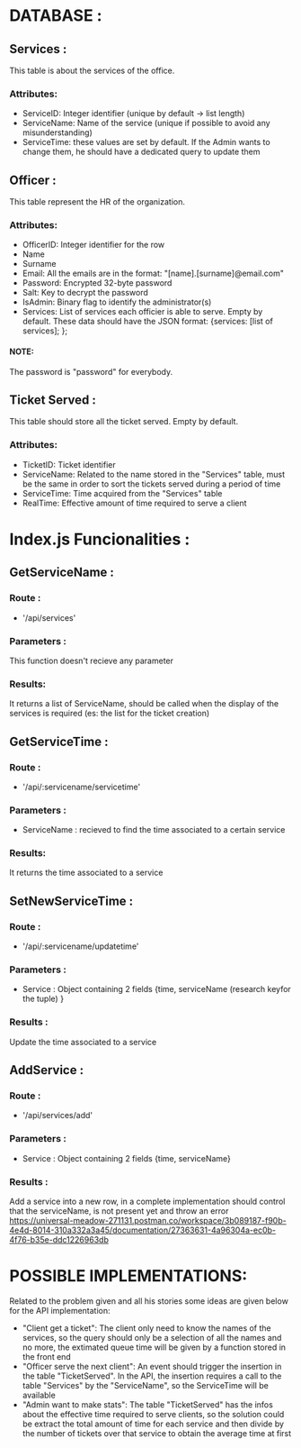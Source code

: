# DATABASE : 
## Services :
This table is about the services of the office.
### Attributes:
- ServiceID: Integer identifier (unique by default -> list length)
- ServiceName: Name of the service (unique if possible to avoid any misunderstanding)
- ServiceTime: these values are set by default. If the Admin wants to change them, he should have a dedicated query to update them 
## Officer :
This table represent the HR of the organization.
### Attributes:
- OfficerID: Integer identifier for the row 
- Name 
- Surname
- Email: All the emails are in the format: "[name].[surname]@email.com"
- Password: Encrypted 32-byte password 
- Salt: Key to decrypt the password
- IsAdmin: Binary flag to identify the administrator(s)
- Services: List of services each officier is able to serve. Empty by default. These data should have the JSON format: {services: [list of services]; };
#### NOTE:
The password is "password" for everybody.
## Ticket Served :
This table should store all the ticket served. Empty by default.
### Attributes:
- TicketID: Ticket identifier
- ServiceName: Related to the name stored in the "Services" table, must be the same in order to sort the tickets served during a period of time
- ServiceTime: Time acquired from the "Services" table
- RealTime: Effective amount of time required to serve a client

# Index.js Funcionalities : 
## GetServiceName : 
### Route :
- '/api/services'
### Parameters :
This function doesn't recieve any parameter
### Results: 
It returns a list of ServiceName, should be called when the display of the services is required (es: the list for the ticket creation)

## GetServiceTime :
### Route :
- '/api/:servicename/servicetime'
### Parameters : 
- ServiceName : recieved to find the time associated to a certain service
### Results:
It returns the time associated to a service

## SetNewServiceTime :
### Route :
- '/api/:servicename/updatetime'
### Parameters :
- Service : Object containing 2 fields {time, serviceName (research keyfor the tuple) }
### Results :
Update the time associated to a service

## AddService : 
### Route :
- '/api/services/add'
### Parameters :
- Service : Object containing 2 fields {time, serviceName}
### Results :
Add a service into a new row, in a complete implementation should control that the serviceName, is not present yet and throw an error
https://universal-meadow-271131.postman.co/workspace/3b089187-f90b-4e4d-8014-310a332a3a45/documentation/27363631-4a96304a-ec0b-4f76-b35e-ddc1226963db

# POSSIBLE IMPLEMENTATIONS:
Related to the problem given and all his stories some ideas are given below for the API implementation:

- "Client get a ticket": The client only need to know the names of the services, so the query should only be a selection of all the names and no more, the extimated queue time will be given by a function stored in the front end 
- "Officer serve the next client": An event should trigger the insertion in the table "TicketServed". In the API, the insertion requires a call to the table "Services" by the "ServiceName", so the ServiceTime will be available
- "Admin want to make stats": The table "TicketServed" has the infos about the effective time required to serve clients, so the solution could be extract the total amount of time for each service and then divide by the number of tickets over that service to obtain the average time at first  
